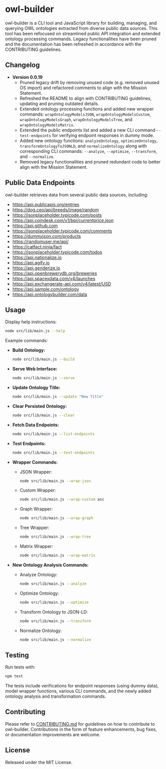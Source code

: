 # owl-builder

owl-builder is a CLI tool and JavaScript library for building, managing, and querying OWL ontologies extracted from diverse public data sources. This tool has been refocused on streamlined public API integration and extended ontology processing commands. Legacy functionalities have been pruned and the documentation has been refreshed in accordance with the CONTRIBUTING guidelines.

## Changelog

- **Version 0.0.19**
  - Pruned legacy drift by removing unused code (e.g. removed unused OS import) and refactored comments to align with the Mission Statement.
  - Refreshed the README to align with CONTRIBUTING guidelines, updating and pruning outdated details.
  - Extended ontology processing functions and added new wrapper commands: `wrapOntologyModelsJSON`, `wrapOntologyModelsCustom`, `wrapOntologyModelsGraph`, `wrapOntologyModelsTree`, and `wrapOntologyModelsMatrix`.
  - Extended the public endpoints list and added a new CLI command `--test-endpoints` for verifying endpoint responses in dummy mode.
  - Added new ontology functions: `analyzeOntology`, `optimizeOntology`, `transformOntologyToJSONLD`, and `normalizeOntology` along with corresponding CLI commands: `--analyze`, `--optimize`, `--transform`, and `--normalize`.
  - Removed legacy functionalities and pruned redundant code to better align with the Mission Statement.

## Public Data Endpoints

owl-builder retrieves data from several public data sources, including:

- https://api.publicapis.org/entries
- https://dog.ceo/api/breeds/image/random
- https://jsonplaceholder.typicode.com/posts
- https://api.coindesk.com/v1/bpi/currentprice.json
- https://api.github.com
- https://jsonplaceholder.typicode.com/comments
- https://dummyjson.com/products
- https://randomuser.me/api/
- https://catfact.ninja/fact
- https://jsonplaceholder.typicode.com/todos
- https://api.nationalize.io
- https://api.agify.io
- https://api.genderize.io
- https://api.openbrewerydb.org/breweries
- https://api.spacexdata.com/v4/launches
- https://api.exchangerate-api.com/v4/latest/USD
- https://api.sample.com/ontology
- https://api.ontologybuilder.com/data

## Usage

Display help instructions:

```bash
node src/lib/main.js --help
```

Example commands:

- **Build Ontology:**
  ```bash
  node src/lib/main.js --build
  ```

- **Serve Web Interface:**
  ```bash
  node src/lib/main.js --serve
  ```

- **Update Ontology Title:**
  ```bash
  node src/lib/main.js --update "New Title"
  ```

- **Clear Persisted Ontology:**
  ```bash
  node src/lib/main.js --clear
  ```

- **Fetch Data Endpoints:**
  ```bash
  node src/lib/main.js --list-endpoints
  ```

- **Test Endpoints:**
  ```bash
  node src/lib/main.js --test-endpoints
  ```

- **Wrapper Commands:**
  - JSON Wrapper:
    ```bash
    node src/lib/main.js --wrap-json
    ```
  - Custom Wrapper:
    ```bash
    node src/lib/main.js --wrap-custom asc
    ```
  - Graph Wrapper:
    ```bash
    node src/lib/main.js --wrap-graph
    ```
  - Tree Wrapper:
    ```bash
    node src/lib/main.js --wrap-tree
    ```
  - Matrix Wrapper:
    ```bash
    node src/lib/main.js --wrap-matrix
    ```

- **New Ontology Analysis Commands:**
  - Analyze Ontology:
    ```bash
    node src/lib/main.js --analyze
    ```
  - Optimize Ontology:
    ```bash
    node src/lib/main.js --optimize
    ```
  - Transform Ontology to JSON-LD:
    ```bash
    node src/lib/main.js --transform
    ```
  - Normalize Ontology:
    ```bash
    node src/lib/main.js --normalize
    ```

## Testing

Run tests with:

```bash
npm test
```

The tests include verifications for endpoint responses (using dummy data), model wrapper functions, various CLI commands, and the newly added ontology analysis and transformation commands.

## Contributing

Please refer to [CONTRIBUTING.md](CONTRIBUTING.md) for guidelines on how to contribute to owl-builder. Contributions in the form of feature enhancements, bug fixes, or documentation improvements are welcome.

## License

Released under the MIT License.
